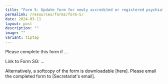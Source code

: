 ```yaml
---
title: "Form 5: Update form for newly accredited or registered psychiatrists"
permalink: /resources/forms/form-5/
date: 2024-03-11
layout: post
description: ""
image: ""
variant: tiptap
---
```

<p>Please complete this form if ...</p>
<p></p>
<p>Link to Form SG: ...</p>
<p></p>
<p>Alternatively, a softcopy of the form is downloadable [here]. Please email
the completed form to [Secretariat's email].</p>
<p></p>